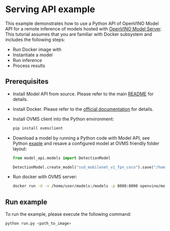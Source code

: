# Serving API example

This example demonstrates how to use a Python API of OpenVINO Model API for a remote inference of models hosted with [OpenVINO Model Server](https://docs.openvino.ai/latest/ovms_what_is_openvino_model_server.html). This tutorial assumes that you are familiar with Docker subsystem and includes the following steps:

- Run Docker image with
- Instantiate a model
- Run inference
- Process results

## Prerequisites

- Install Model API from source. Please refer to the main [README](../../../README.md) for details.
- Install Docker. Please refer to the [official documentation](https://docs.docker.com/get-docker/) for details.
- Install OVMS client into the Python environment:

  ```bash
  pip install ovmsclient
  ```

- Download a model by running a Python code with Model API, see Python [exaple](../../python/synchronous_api/README.md) and resave a configured model at OVMS friendly folder layout:

  ```python
  from model_api.models import DetectionModel

  DetectionModel.create_model("ssd_mobilenet_v1_fpn_coco").save("/home/user/models/ssd_mobilenet_v1_fpn_coco/1/ssd_mobilenet_v1_fpn_coco.xml")
  ```

- Run docker with OVMS server:

  ```bash
  docker run -d -v /home/user/models:/models -p 8000:8000 openvino/model_server:latest --model_path /models/ssd_mobilenet_v1_fpn_coco --model_name ssd_mobilenet_v1_fpn_coco --rest_port 8000 --nireq 4 --target_device CPU
  ```

## Run example

To run the example, please execute the following command:

```bash
python run.py <path_to_image>
```
